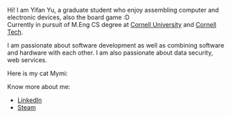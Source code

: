 
<!--
**yifanwow/yifanwow** is a ✨ _special_ ✨ repository because its `README.md` (this file) appears on your GitHub profile.

Here are some ideas to get you started:

- 🔭 I’m currently working on ...
- 🌱 I’m currently learning ...
- 👯 I’m looking to collaborate on ...
- 🤔 I’m looking for help with ...
- 💬 Ask me about ...
- 📫 How to reach me: ...
- 😄 Pronouns: ...
- ⚡ Fun fact: ...
-->

Hi! I am Yifan Yu, a graduate student who enjoy assembling computer and electronic devices, also the board game :D  
Currently in pursuit of M.Eng CS degree at [Cornell University](https://www.cornell.edu/) and [Cornell Tech](https://tech.cornell.edu/).  

I am passionate about software development as well as combining software and hardware with each other. I am also passionate about data security, web services.

Here is my cat Mymi:


Know more about me:
- [LinkedIn](https://www.linkedin.com/in/yifanovo/)
- [Steam](https://steamcommunity.com/id/yifanovo/)
